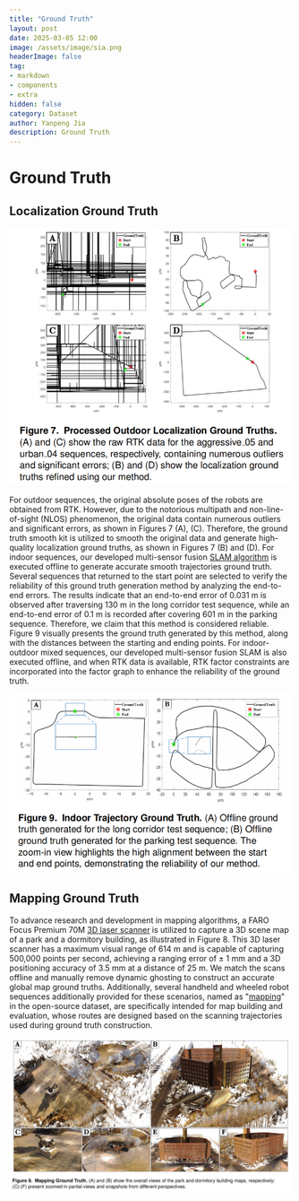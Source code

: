```yaml
---
title: "Ground Truth"
layout: post
date: 2025-03-05 12:00
image: /assets/image/sia.png
headerImage: false
tag:
- markdown
- components
- extra
hidden: false
category: Dataset
author: Yanpeng Jia
description: Ground Truth
---
```


# Ground Truth

## Localization Ground Truth

![figure](../../assets/image/figure7.png)

For outdoor sequences, the original absolute poses of the robots are obtained from RTK. However, due to the notorious multipath and non-line-of-sight (NLOS) phenomenon, the original data contain numerous outliers and significant errors, as shown in Figures 7 (A), (C). Therefore, the ground truth smooth kit is utilized to smooth the original data and generate high-quality localization ground truths, as shown in Figures 7 (B) and (D). For indoor sequences, our developed multi-sensor fusion [SLAM algorithm](https://yaepiii.github.io/GR-LOAM_Plus_Plus/) is executed offline to generate accurate smooth trajectories ground truth. Several sequences that returned to the start point are selected to verify the reliability of this ground truth generation method by analyzing the end-to-end errors. The results indicate that an end-to-end error of 0.031 m is observed after traversing 130 m in the long corridor test sequence, while an end-to-end error of 0.1 m is recorded after covering 601 m in the parking sequence. Therefore, we claim that this method is considered reliable. Figure 9 visually presents the ground truth generated by this method, along with the distances between the starting and ending points. For indoor-outdoor mixed sequences, our developed multi-sensor fusion SLAM is also executed offline, and when RTK data is available, RTK factor constraints are incorporated into the factor graph to enhance the reliability of the ground truth.

![figure](../../assets/image/figure9.png)

## Mapping Ground Truth

To advance research and development in mapping algorithms, a FARO Focus Premium 70M [3D laser scanner](https://www.weiyang3d.com/en/h-col-124.html) is utilized to capture a 3D scene map of a park and a dormitory building, as illustrated in Figure 8. This 3D laser scanner has a maximum visual range of 614 m and is capable of capturing 500,000 points per second, achieving a ranging error of $\pm$ 1 mm and a 3D positioning accuracy of 3.5 mm at a distance of 25 m. We match the scans offline and manually remove dynamic ghosting to construct an accurate global map ground truths. Additionally, several handheld and wheeled robot sequences additionally provided for these scenarios, named as "[mapping](https://1drv.ms/f/c/c1806c2e19f2193f/En98Iep0qBdMlo8iv0jsiFABJzSGdj5hNy8faTAonoD9jw?e=KtuRLW)" in the open-source dataset, are specifically intended for map building and evaluation, whose routes are designed based on the scanning trajectories used during ground truth construction.

![figure](../../assets/image/figure8.png)
